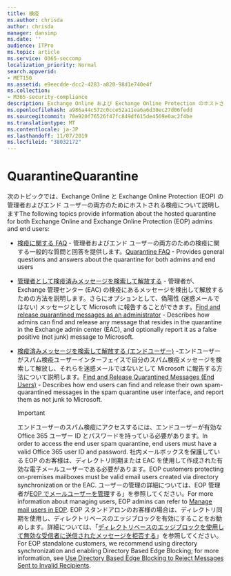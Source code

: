 ```yaml
---
title: 検疫
ms.author: chrisda
author: chrisda
manager: dansimp
ms.date: ''
audience: ITPro
ms.topic: article
ms.service: O365-seccomp
localization_priority: Normal
search.appverid:
- MET150
ms.assetid: e9eecdde-dcc2-4283-a820-98d1e740e4f
ms.collection:
- M365-security-compliance
description: Exchange Online および Exchange Online Protection のホストされた検疫について説明します。
ms.openlocfilehash: a986a44c572c0cce52a11ea6a6d30ec27d06fedd
ms.sourcegitcommit: 70e920f76526f47fc849df615de4569e0ac2f4be
ms.translationtype: MT
ms.contentlocale: ja-JP
ms.lasthandoff: 11/07/2019
ms.locfileid: "38032172"
---
```

# <a name="quarantine"></a><span data-ttu-id="6b875-103">Quarantine</span><span class="sxs-lookup"><span data-stu-id="6b875-103">Quarantine</span></span>

<span data-ttu-id="6b875-104">次のトピックでは、Exchange Online と Exchange Online Protection (EOP) の管理者およびエンド ユーザーの両方のためにホストされる検疫について説明します</span><span class="sxs-lookup"><span data-stu-id="6b875-104">The following topics provide information about the hosted quarantine for both Exchange Online and Exchange Online Protection (EOP) admins and end users:</span></span>

- <span data-ttu-id="6b875-105">[検疫に関する FAQ](quarantine-faq.md) - 管理者およびエンド ユーザーの両方のための検疫に関する一般的な質問と回答を提供します。</span><span class="sxs-lookup"><span data-stu-id="6b875-105">[Quarantine FAQ](quarantine-faq.md) - Provides general questions and answers about the quarantine for both admins and end users</span></span>

- <span data-ttu-id="6b875-106">[管理者として検疫済みメッセージを検索して解放する](find-and-release-quarantined-messages-as-an-administrator.md) - 管理者が、Exchange 管理センター (EAC) の検疫にあるメッセージを検出して解放するための方法を説明します。さらにオプションとして、偽陽性 (迷惑メールではない) メッセージとして Microsoft に報告することができます。</span><span class="sxs-lookup"><span data-stu-id="6b875-106">[Find and release quarantined messages as an administrator](find-and-release-quarantined-messages-as-an-administrator.md) - Describes how admins can find and release any message that resides in the quarantine in the Exchange admin center (EAC), and optionally report it as a false positive (not junk) message to Microsoft.</span></span>

- <span data-ttu-id="6b875-107">[検疫済みメッセージを検索して解放する (エンドユーザー)](https://technet.microsoft.com/library/e439b560-827a-4807-abd3-6b861c1ff786.aspx) -エンドユーザーがスパム検疫ユーザーインターフェイスで自分のスパム検疫メッセージを検索して解放し、それらを迷惑メールではないとして Microsoft に報告する方法について説明します。</span><span class="sxs-lookup"><span data-stu-id="6b875-107">[Find and Release Quarantined Messages (End Users)](https://technet.microsoft.com/library/e439b560-827a-4807-abd3-6b861c1ff786.aspx) - Describes how end users can find and release their own spam-quarantined messages in the spam quarantine user interface, and report them as not junk to Microsoft.</span></span>

  > [!IMPORTANT]
  > <span data-ttu-id="6b875-108">エンドユーザーのスパム検疫にアクセスするには、エンドユーザーが有効な Office 365 ユーザー ID とパスワードを持っている必要があります。</span><span class="sxs-lookup"><span data-stu-id="6b875-108">In order to access the end user spam quarantine, end users must have a valid Office 365 user ID and password.</span></span> <span data-ttu-id="6b875-109">社内メールボックスを保護している EOP のお客様は、ディレクトリ同期または EAC を使用して作成された有効な電子メールユーザーである必要があります。</span><span class="sxs-lookup"><span data-stu-id="6b875-109">EOP customers protecting on-premises mailboxes must be valid email users created via directory synchronization or the EAC.</span></span> <span data-ttu-id="6b875-110">ユーザーの管理の詳細については、EOP 管理者が[EOP でメールユーザーを管理](manage-mail-users-in-eop.md)する」を参照してください。</span><span class="sxs-lookup"><span data-stu-id="6b875-110">For more information about managing users, EOP admins can refer to [Manage mail users in EOP](manage-mail-users-in-eop.md).</span></span> <span data-ttu-id="6b875-111">EOP スタンドアロンのお客様の場合は、ディレクトリ同期を使用し、ディレクトリベースのエッジブロックを有効にすることをお勧めします。詳細については、「[ディレクトリベースのエッジブロックを使用して無効な受信者に送信されたメッセージを拒否する](https://technet.microsoft.com/library/ca7b7416-92ed-40ad-abdb-695be46ea2e4.aspx)」を参照してください。</span><span class="sxs-lookup"><span data-stu-id="6b875-111">For EOP standalone customers, we recommend using directory synchronization and enabling Directory Based Edge Blocking; for more information, see [Use Directory Based Edge Blocking to Reject Messages Sent to Invalid Recipients](https://technet.microsoft.com/library/ca7b7416-92ed-40ad-abdb-695be46ea2e4.aspx).</span></span>
